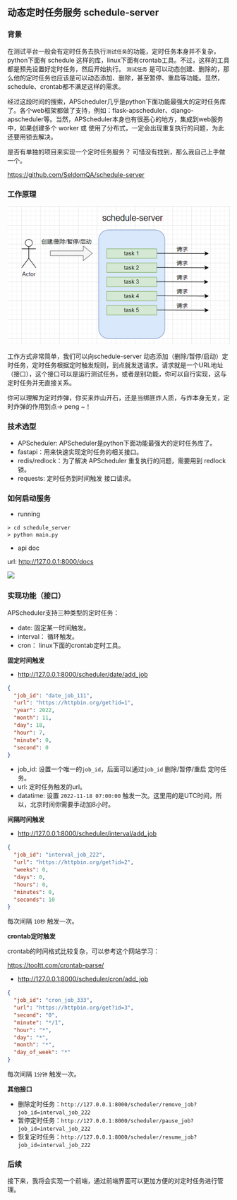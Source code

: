 ## 动态定时任务服务 schedule-server

### 背景

在测试平台一般会有定时任务去执行`测试任务`的功能，定时任务本身并不复杂，python下面有 schedule 这样的库，linux下面有crontab工具。不过，这样的工具都是预先设置好定时任务，然后开始执行。 `测试任务` 是可以动态创建、删除的，那么他的定时任务也应该是可以动态添加、删除，甚至暂停、重启等功能。显然，schedule、crontab都不满足这样的需求。

经过这段时间的搜索，APScheduler几乎是python下面功能最强大的定时任务库了。各个web框架都做了支持，例如：flask-apscheduler、django-apscheduler等。当然，APScheduler本身也有很恶心的地方，集成到web服务中，如果创建多个 worker 或 使用了分布式，一定会出现重复执行的问题，为此还要用锁去解决。

是否有单独的项目来实现一个定时任务服务？ 可惜没有找到，那么我自己上手做一个。

https://github.com/SeldomQA/schedule-server


### 工作原理

![](./drawio/schedule.png)

工作方式非常简单，我们可以向schedule-server 动态添加（删除/暂停/启动）定时任务，定时任务根据定时触发规则，到点就发送请求。请求就是一个URL地址（接口），这个接口可以是运行测试任务，或者是别功能，你可以自行实现，这与定时任务并无直接关系。

你可以理解为定时炸弹，你买来炸山开石，还是当绑匪炸人质，与炸本身无关，定时炸弹的作用到点-> peng ~！

### 技术选型

* APScheduler: APScheduler是python下面功能最强大的定时任务库了。
* fastapi：用来快速实现定时任务的相关接口。
* redis/redlock：为了解决 APScheduler 重复执行的问题，需要用到 redlock 锁。
* requests: 定时任务到时间触发 接口请求。


### 如何启动服务

* running

```shell
> cd schedule_server
> python main.py
```

* api doc

url: http://127.0.0.1:8000/docs

![](./drawio/api_doc.png)


### 实现功能（接口）

APScheduler支持三种类型的定时任务：

* date: 固定某一时间触发。
* interval： 循环触发。
* cron： linux下面的crontab定时工具。


__固定时间触发__

* http://127.0.0.1:8000/scheduler/date/add_job

```json
{
  "job_id": "date_job_111",
  "url": "https://httpbin.org/get?id=1",
  "year": 2022,
  "month": 11,
  "day": 18,
  "hour": 7,
  "minute": 0,
  "second": 0
}
```

* job_id: 设置一个唯一的`job_id`，后面可以通过`job_id` 删除/暂停/重启 定时任务。 
* url: 定时任务触发的url。
* datatime: 设置 `2022-11-18 07:00:00` 触发一次。这里用的是UTC时间，所以，北京时间你需要手动加8小时。


__间隔时间触发__

* http://127.0.0.1:8000/scheduler/interval/add_job

```json
{
  "job_id": "interval_job_222",
  "url": "https://httpbin.org/get?id=2",
  "weeks": 0,
  "days": 0,
  "hours": 0,
  "minutes": 0,
  "seconds": 10
}
```

每次间隔 `10秒` 触发一次。


__crontab定时触发__


crontab的时间格式比较复杂，可以参考这个网站学习：

https://tooltt.com/crontab-parse/


* http://127.0.0.1:8000/scheduler/cron/add_job

```json
{
  "job_id": "cron_job_333",
  "url": "https://httpbin.org/get?id=3",
  "second": "0",
  "minute": "*/1",
  "hour": "*",
  "day": "*",
  "month": "*",
  "day_of_week": "*"
}
```

每次间隔 `1分钟` 触发一次。


__其他接口__

* 删除定时任务：`http://127.0.0.1:8000/scheduler/remove_job?job_id=interval_job_222`
* 暂停定时任务：`http://127.0.0.1:8000/scheduler/pause_job?job_id=interval_job_222`
* 恢复定时任务：`http://127.0.0.1:8000/scheduler/resume_job?job_id=interval_job_222`


### 后续

接下来，我将会实现一个前端，通过前端界面可以更加方便的对定时任务进行管理。


